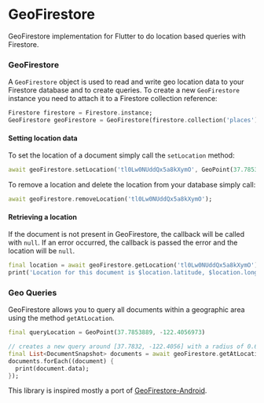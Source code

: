 # GeoFirestore
GeoFirestore implementation for Flutter to do location based queries with Firestore.

### GeoFirestore

A `GeoFirestore` object is used to read and write geo location data to your Firestore database and to create queries. To create a new `GeoFirestore` instance you need to attach it to a Firestore collection reference:

```dart
Firestore firestore = Firestore.instance;
GeoFirestore geoFirestore = GeoFirestore(firestore.collection('places'));
```

#### Setting location data

To set the location of a document simply call the `setLocation` method:

```dart
await geoFirestore.setLocation('tl0Lw0NUddQx5a8kXymO', GeoPoint(37.7853889, -122.4056973));
```

To remove a location and delete the location from your database simply call:

```dart
await geoFirestore.removeLocation('tl0Lw0NUddQx5a8kXymO');
```

#### Retrieving a location

If the document is not present in GeoFirestore, the callback will be called with `null`. If an error occurred, the callback is passed the error and the location will be `null`.

```dart
final location = await geoFirestore.getLocation('tl0Lw0NUddQx5a8kXymO');
print('Location for this document is $location.latitude, $location.longitude');
```

### Geo Queries

GeoFirestore allows you to query all documents within a geographic area using the method `getAtLocation`.

```dart
final queryLocation = GeoPoint(37.7853889, -122.4056973)

// creates a new query around [37.7832, -122.4056] with a radius of 0.6 kilometers
final List<DocumentSnapshot> documents = await geoFirestore.getAtLocation(queryLocation, 0.6);
documents.forEach((document) {
  print(document.data);
});
```

This library is inspired mostly a port of [GeoFirestore-Android](https://github.com/imperiumlabs/GeoFirestore-Android).